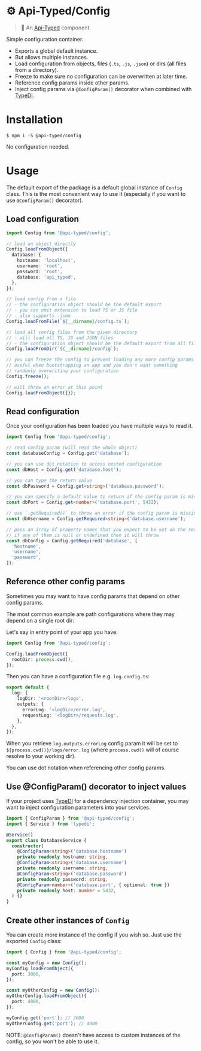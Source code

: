 # ⚙️ Api-Typed/Config

> 🥣 An [Api-Typed](https://github.com/api-typed/framework) component.

Simple configuration container.

- Exports a global default instance.
- But allows multiple instances.
- Load configuration from objects, files (`.ts`, `.js`, `.json`) or dirs (all files from a directory).
- Freeze to make sure no configuration can be overwritten at later time.
- Reference config params inside other params.
- Inject config params via `@ConfigParam()` decorator when combined with [TypeDI](https://github.com/typestack/typedi).

# Installation

```
$ npm i -S @api-typed/config
```

No configuration needed.

# Usage

The default export of the package is a default global instance of `Config` class. This is the most convenient way to use it (especially if you want to use `@ConfigParam()` decorator).

## Load configuration

```ts
import Config from '@api-typed/config';

// load an object directly
Config.loadFromObject({
  database: {
    hostname: 'localhost',
    username: 'root',
    password: 'root',
    database: 'api_typed',
  },
});

// load config from a file
// - the configuration object should be the default export
// - you can omit extension to load TS or JS file
// - also supports .json
Config.loadFromFile(`${__dirname}/config.ts`);

// load all config files from the given directory
// - will load all TS, JS and JSON files
// - the configuration object should be the default export from all files
Config.loadFromDir(`${__dirname}/config`);

// you can freeze the config to prevent loading any more config params
// useful when bootstrapping an app and you don't want something
// randomly overwriting your configuration
Config.freeze();

// will throw an error at this point
Config.loadFromObject({});
```

## Read configuration

Once your configuration has been loaded you have multiple ways to read it.

```ts
import Config from '@api-typed/config';

// read config param (will read the whole object)
const databaseConfig = Config.get('database');

// you can use dot notation to access nested configuration
const dbHost = Config.get('database.host');

// you can type the return value
const dbPassword = Config.get<string>('database.password');

// you can specify a default value to return if the config param is missing
const dbPort = Config.get<number>('database.port', 5432);

// use `.getRequired()` to throw an error if the config param is missing
const dbUsername = Config.getRequired<string>('database.username');

// pass an array of property names that you expect to be set on the returned object
// if any of them is null or undefined then it will throw
const dbConfig = Config.getRequired('database', [
  'hostname',
  'username',
  'password',
]);
```

## Reference other config params

Sometimes you may want to have config params that depend on other config params.

The most common example are path configurations where they may depend on a single root dir:

Let's say in entry point of your app you have:

```ts
import Config from '@api-typed/config';

Config.loadFromObject({
  rootDir: process.cwd(),
});
```

Then you can have a configuration file e.g. `log.config.ts`:

```ts
export default {
  log: {
    logDir: '<rootDir>/logs',
    outputs: {
      errorLog: '<logDir>/error.log',
      requestLog: '<logDir>/requests.log',
    },
  },
});
```

When you retrieve `log.outputs.errorLog` config param it will be set to `${process.cwd()}/logs/error.log` (where `process.cwd()` will of course resolve to your working dir).

You can use dot notation when referencing other config params.

## Use @ConfigParam() decorator to inject values

If your project uses [TypeDI](https://github.com/typestack/typedi) for a dependency injection container, you may want to inject configuration parameters into your services.

```ts
import { ConfigParam } from '@api-typed/config';
import { Service } from 'typedi';

@Service()
export class DatabaseService {
  constructor(
    @ConfigParam<string>('database.hostname')
    private readonly hostname: string,
    @ConfigParam<string>('database.username')
    private readonly username: string,
    @ConfigParam<string>('database.password')
    private readonly password: string,
    @ConfigParam<number>('database.port', { optional: true })
    private readonly host: number = 5432,
  ) {}
}
```

## Create other instances of `Config`

You can create more instance of the config if you wish so. Just use the exported `Config` class:

```ts
import { Config } from '@api-typed/config';

const myConfig = new Config();
myConfig.loadFromObject({
  port: 3000,
});

const myOtherConfig = new Config();
myOtherConfig.loadFromObject({
  port: 4000,
});

myConfig.get('port'); // 3000
myOtherConfig.get('port'); // 4000
```

NOTE: `@ConfigParam()` doesn't have access to custom instances of the config, so you won't be able to use it.
